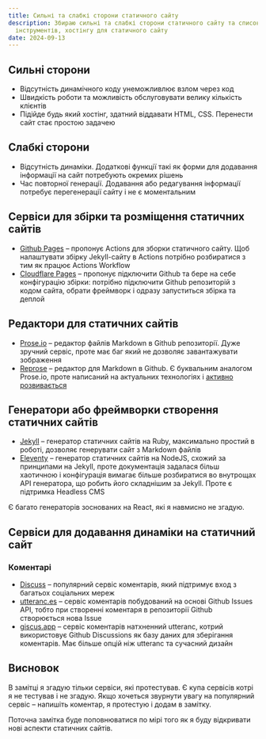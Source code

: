 ```yaml
---
title: Сильні та слабкі сторони статичного сайту
description: Збираю сильні та слабкі сторони статичного сайту та список
  інструментів, хостінгу для статичного сайту
date: 2024-09-13
---
```

## Сильні сторони

- Відсутність динамічного коду унеможливлює взлом через код
- Швидкість роботи та можливість обслуговувати велику кількість клієнтів
- Підійде будь який хостінг, здатний віддавати HTML, CSS. Перенести сайт стає простою задачею

## Слабкі сторони

- Відсутність динаміки. Додаткові функції такі як форми для додавання інформації на сайт потребують окремих рішень
- Час повторної генерації. Додавання або редагування інформації потребує перегенерації сайту і не є моментальним

## Сервіси для збірки та розміщення статичних сайтів

- [Github Pages](https://pages.github.com/) – пропонує Actions для зборки статичного сайту. Щоб налаштувати збірку Jekyll-сайту в Actions потрібно розбиратися з тим як працює Actions Workflow
- [Cloudflare Pages](https://pages.cloudflare.com/) – пропонує підключити Github та бере на себе конфігурацію збірки: потрібно підключити Github репозиторій з кодом сайта, обрати фреймворк і одразу запуститься збірка та деплой

## Редактори для статичних сайтів

- [Prose.io](https://prose.io) – редактор файлів Markdown в Github репозиторії. Дуже зручний сервіс, проте має баг який не дозволяє завантажувати зображення
- [Reprose](https://reprose.pp.ua) – редактор для Markdown в Github. Є буквальним аналогом Prose.io, проте написаний на актуальних технологіях і [активно розвивається](https://github.com/jmas/reprose)

## Генератори або фреймворки створення статичних сайтів

- [Jekyll](https://jekyllrb.com/) – генератор статичних сайтів на Ruby, максимально простий в роботі, дозволяє генерувати сайт з Markdown файлів
- [Eleventy](https://www.11ty.dev/) – генератор статичних сайтів на NodeJS, схожий за принципами на Jekyll, проте документація задалася більш хаотичною і конфігурація вимагає більше розбиратися во внутрощах API генератора, що робить його складнішим за Jekyll. Проте є підтримка Headless CMS

Є багато генераторів зоснованих на React, які я навмисно не згадую.

## Сервіси для додавання динаміки на статичний сайт

### Коментарі

- [Discuss](https://disqus.com/) – популярний сервіс коментарів, який підтримує вход з багатьох соціальних мереж
- [utteranc.es](https://utteranc.es/) – сервіс коментарів побудований на основі Github Issues API, тобто при створенні коментаря в репозиторії Github створюється нова Issue
- [giscus.app](https://giscus.app/) – сервіс коментарів натхненний utteranc, котрий використовує Github Discussions як базу даних для зберігання коментарів. Має більше опцій ніж utteranc та сучасний дизайн

## Висновок

В замітці я згадую тільки сервіси, які протестував. Є купа сервісів котрі я не тестував і не згадую. Якщо хочеться звурнути увагу на популярний сервіс – напишіть коментар, я протестую і додам в замітку.

Поточна замітка буде поповнюватися по мірі того як я буду відкривати нові аспекти статичних сайтів.
